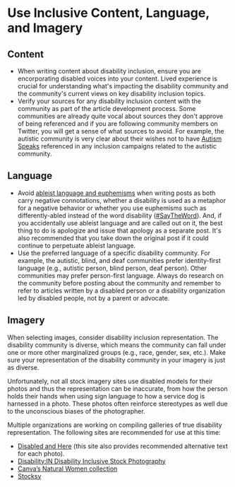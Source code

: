 # Use Inclusive Content, Language, and Imagery

## Content
- When writing content about disability inclusion, ensure you are encorporating disabled voices into your content. Lived experience is crucial for understanding what's impacting the disability community and the community's current views on key disability inclusion topics. 
- Verify your sources for any disability inclusion content with the community as part of the article development process. Some communities are already quite vocal about sources they don't approve of being referenced and if you are following community members on Twitter, you will get a sense of what sources to avoid. For example, the autistic community is very clear about their wishes not to have [Autism Speaks](https://www.youtube.com/watch?v=ez936r2F35U) referenced in any inclusion campaigns related to the autistic community.  

## Language
- Avoid [ableist language and euphemisms](https://en.wikipedia.org/wiki/List_of_disability-related_terms_with_negative_connotations) when writing posts as both carry negative connotations, whether a disability is used as a metaphor for a negative behavior or whether you use euphemisms such as differently-abled instead of the word disability ([#SayTheWord](https://twitter.com/search?q=%23SayTheWord&src=typed_query)). And, if you accidentally use ableist language and are called out on it, the best thing to do is apologize and issue that apology as a separate post. It's also recommended that you take down the original post if it could continue to perpetuate ableist language. 
- Use the preferred language of a specific disability community. For example, the autistic, blind, and deaf communities prefer identity-first language (e.g., autistic person, blind person, deaf person). Other communities may prefer person-first language. Always do research on the community before posting about the community and remember to refer to articles written by a disabled person or a disability organization led by disabled people, not by a parent or advocate. 

## Imagery
When selecting images, consider disability inclusion representation. The disability community is diverse, which means the community can fall under one or more other marginalized groups (e.g., race, gender, sex, etc.). Make sure your representation of the disability community in your imagery is just as diverse. 

Unfortunately, not all stock imagery sites use disabled models for their photos and thus the representation can be inaccurate, from how the person holds their hands when using sign language to how a service dog is harnessed in a photo. These photos often reinforce stereotypes as well due to the unconscious biases of the photographer. 

Multiple organizations are working on compiling galleries of true disability representation. The following sites are recommended for use at this time:

- [Disabled and Here](https://affecttheverb.com/disabledandhere/) (this site also provides recommended alternative text for each photo).
- [Disability:IN Disability Inclusive Stock Photography](https://disabilityin.org/resource/disability-stock-photography/)
- [Canva’s Natural Women collection](https://www.canva.com/canvanaturalwomen)
- [Stocksy](https://www.stocksy.com/search/disability?text=disability&sort=curated)
